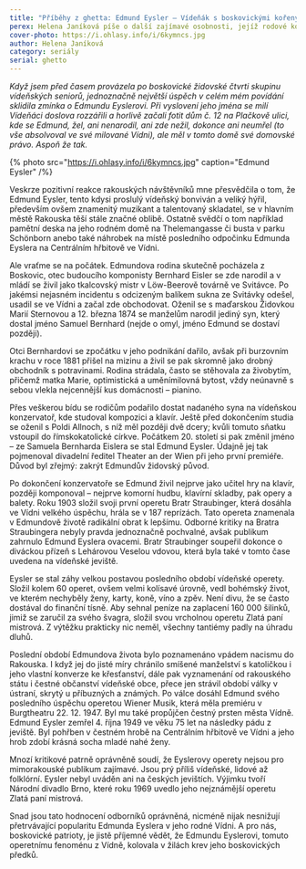 ```yaml
---
title: "Příběhy z ghetta: Edmund Eysler – Vídeňák s boskovickými kořeny"
perex: Helena Janíková píše o další zajímavé osobnosti, jejíž rodové kořeny vedou do boskovického ghetta. Tentokrát je to proslulý vídeňský bonviván a především talentovaný skladatel Edmund Eysler.
cover-photo: https://i.ohlasy.info/i/6kymncs.jpg
author: Helena Janíková
category: seriály
serial: ghetto
---
```


*Když jsem před časem provázela po boskovické židovské čtvrti skupinu vídeňských seniorů, jednoznačně největší úspěch v celém mém povídání sklidila zmínka o Edmundu Eyslerovi. Při vyslovení jeho jména se milí Vídeňáci doslova rozzářili a horlivě začali fotit dům č. 12 na Plačkově ulici, kde se Edmund, žel, ani nenarodil, ani zde nežil, dokonce ani neumřel (to vše absolvoval ve své milované Vídni), ale měl v tomto domě své domovské právo. Aspoň že tak.*

{% photo src="https://i.ohlasy.info/i/6kymncs.jpg" caption="Edmund Eysler" /%}

Veskrze pozitivní reakce rakouských návštěvníků mne přesvědčila o tom, že Edmund Eysler, tento kdysi proslulý vídeňský bonviván a veliký hýřil, především ovšem znamenitý muzikant a talentovaný skladatel, se v hlavním městě Rakouska těší stále značné oblibě. Ostatně svědčí o tom například pamětní deska na jeho rodném domě na Thelemangasse či busta v parku Schönborn anebo také náhrobek na místě posledního odpočinku Edmunda Eyslera na Centrálním hřbitově ve Vídni.

Ale vraťme se na počátek. Edmundova rodina skutečně pocházela z Boskovic, otec budoucího komponisty Bernhard Eisler se zde narodil a v mládí se živil jako tkalcovský mistr v Löw-Beerově továrně ve Svitávce. Po jakémsi nejasném incidentu s odcizeným balíkem sukna ze Svitávky odešel, usadil se ve Vídni a začal zde obchodovat. Oženil se s maďarskou Židovkou Marií Sternovou a 12. března 1874 se manželům narodil jediný syn, který dostal jméno Samuel Bernhard (nejde o omyl, jméno Edmund se dostaví později). 

Otci Bernhardovi se zpočátku v jeho podnikání dařilo, avšak při burzovním krachu v roce 1881 přišel na mizinu a živil se pak skromně jako drobný obchodník s potravinami. Rodina strádala, často se stěhovala za živobytím, přičemž matka Marie, optimistická a uměnímilovná bytost, vždy neúnavně s sebou vlekla nejcennější kus domácnosti – pianino.

Přes veškerou bídu se rodičům podařilo dostat nadaného syna na vídeňskou konzervatoř, kde studoval kompozici a klavír. Ještě před dokončením studia se oženil s Poldi Allnoch, s níž měl později dvě dcery; kvůli tomuto sňatku vstoupil do římskokatolické církve. Počátkem 20. století si pak změnil jméno – ze Samuela Bernharda Eislera se stal Edmund Eysler. Údajně jej tak pojmenoval divadelní ředitel Theater an der Wien při jeho první premiéře. Důvod byl zřejmý: zakrýt Edmundův židovský původ.

Po dokončení konzervatoře se Edmund živil nejprve jako učitel hry na klavír, později komponoval – nejprve komorní hudbu, klavírní skladby, pak opery a balety. Roku 1903 složil svoji první operetu Bratr Straubinger, která dosáhla ve Vídni velkého úspěchu, hrála se v 187 reprízách. Tato opereta znamenala v Edmundově životě radikální obrat k lepšímu. Odborné kritiky na Bratra Straubingera nebyly pravda jednoznačně pochvalné, avšak publikum zahrnulo Edmund Eyslera ovacemi. Bratr Straubinger soupeřil dokonce o diváckou přízeň s Lehárovou Veselou vdovou, která byla také v tomto čase uvedena na vídeňské jeviště.

Eysler se stal záhy velkou postavou posledního období vídeňské operety. Složil kolem 60 operet, ovšem velmi kolísavé úrovně, vedl bohémský život, ve kterém nechyběly ženy, karty, koně, víno a zpěv. Není divu, že se často dostával do finanční tísně. Aby sehnal peníze na zaplacení 160 000 šilinků, jimiž se zaručil za svého švagra, složil svou vrcholnou operetu Zlatá paní mistrová. Z výtěžku prakticky nic neměl, všechny tantiémy padly na úhradu dluhů.

Poslední období Edmundova života bylo poznamenáno vpádem nacismu do Rakouska. I když jej do jisté míry chránilo smíšené manželství s katoličkou i jeho vlastní konverze ke křesťanství, dále pak vyznamenání od rakouského státu i čestné občanství vídeňské obce, přece jen strávil období války v ústraní, skrytý u příbuzných a známých. Po válce dosáhl Edmund svého posledního úspěchu operetou Wiener Musik, která měla premiéru v Burgtheatru 22. 12. 1947. Byl mu také propůjčen čestný prsten města Vídně. Edmund Eysler zemřel 4. října 1949 ve věku 75 let na následky pádu z jeviště. Byl pohřben v čestném hrobě na Centrálním hřbitově ve Vídni a jeho hrob zdobí krásná socha mladé nahé ženy.

Mnozí kritikové patrně oprávněně soudí, že Eyslerovy operety nejsou pro mimorakouské publikum zajímavé. Jsou prý příliš vídeňské, lidové až folklórní. Eysler nebyl uváděn ani na českých jevištích. Výjimku tvoří Národní divadlo Brno, které roku 1969 uvedlo jeho nejznámější operetu Zlatá paní mistrová.

Snad jsou tato hodnocení odborníků oprávněná, nicméně nijak nesnižují přetrvávající popularitu Edmunda Eyslera v jeho rodné Vídni. A pro nás, boskovické patrioty, je jistě příjemné vědět, že Edmundu Eyslerovi, tomuto operetnímu fenoménu z Vídně, kolovala v žilách krev jeho boskovických předků.
